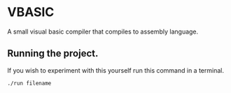 # VBASIC
A small visual basic compiler that compiles to assembly language.

## Running the project.
If you wish to experiment with this yourself run this command in a terminal.

```
./run filename
```
